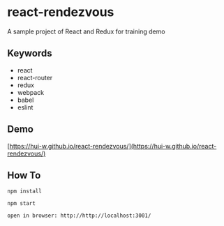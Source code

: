 # react-rendezvous
A sample project of React and Redux for training demo

## Keywords
* react
* react-router
* redux
* webpack
* babel
* eslint

## Demo
[https://hui-w.github.io/react-rendezvous/](https://hui-w.github.io/react-rendezvous/)

## How To
```
npm install
```

```
npm start
```

```
open in browser: http://http://localhost:3001/
```
